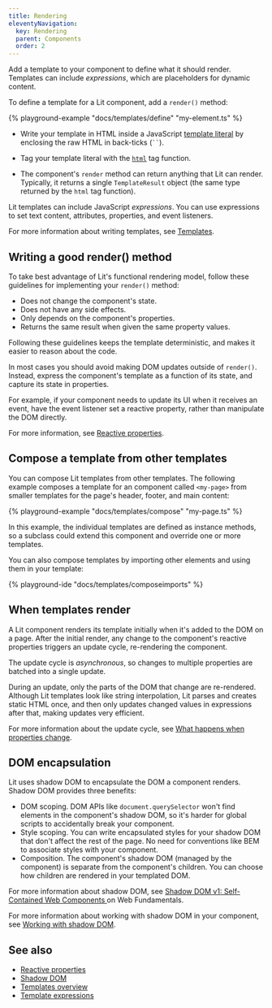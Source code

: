 ```yaml
---
title: Rendering
eleventyNavigation:
  key: Rendering
  parent: Components
  order: 2
---
```


Add a template to your component to define what it should render. Templates can include _expressions_, which are placeholders for dynamic content.

To define a template for a Lit component, add a `render()` method:

{% playground-example "docs/templates/define" "my-element.ts" %}

*   Write your template in HTML inside a JavaScript [template literal](https://developer.mozilla.org/en-US/docs/Web/JavaScript/Reference/Template_literals) by enclosing the raw HTML in back-ticks (<code>``</code>).

*   Tag your template literal with the [`html`](TODO_HREF) tag function.

*   The component's `render` method can return anything that Lit can render. Typically, it returns a single `TemplateResult` object (the same type returned by the `html` tag function).

Lit templates can include JavaScript _expressions_. You can use expressions to set text content, attributes, properties, and event listeners.

For more information about writing templates, see [Templates](/docs/templates/overview/).

## Writing a good render() method

To take best advantage of Lit's functional rendering model, follow these guidelines for implementing your `render()` method:

* Does not change the component's state.
* Does not have any side effects.
* Only depends on the component's properties.
* Returns the same result when given the same property values.

Following these guidelines keeps the template deterministic, and makes it easier to reason about the code.

In most cases you should avoid making DOM updates outside of `render()`. Instead, express the component's template as a function of its state, and capture its state in properties.

For example, if your component needs to update its UI when it receives an event, have the event listener set a reactive property, rather than manipulate the DOM directly.

For more information, see [Reactive properties](/docs/components/properties/).

## Compose a template from other templates

You can compose Lit templates from other templates. The following example composes a template for an component called `<my-page>` from smaller templates for the page's header, footer, and main content:

{% playground-example "docs/templates/compose" "my-page.ts" %}

In this example, the individual templates are defined as instance methods, so a subclass could extend this component and override one or more templates.

You can also compose templates by importing other elements and using them in your template:

{% playground-ide "docs/templates/composeimports" %}


## When templates render

A Lit component renders its template initially when it's added to the DOM on a page. After the initial render, any change to the component's reactive properties triggers an update cycle, re-rendering the component.

The update cycle is _asynchronous_, so changes to multiple properties are batched into a single update.

During an update, only the parts of the DOM that change are re-rendered. Although Lit templates look like string interpolation, Lit parses and creates static HTML once, and then only updates changed values in expressions after that, making updates very efficient.

For more information about the update cycle, see [What happens when properties change](/docs/components/properties/#when-properties-change).

## DOM encapsulation

Lit uses shadow DOM to encapsulate the DOM a component renders. Shadow DOM provides three benefits:

* DOM scoping. DOM APIs like `document.querySelector` won't find elements in the
  component's shadow DOM, so it's harder for global scripts to accidentally break your component.
* Style scoping. You can write encapsulated styles for your shadow DOM that don't
  affect the rest of the  page. No need for conventions like BEM to associate styles with your component.
* Composition. The component's shadow DOM (managed by the component) is separate from the component's children. You can choose how children are rendered in your templated DOM.

For more information about shadow DOM, see [Shadow DOM v1: Self-Contained Web Components
](https://developers.google.com/web/fundamentals/web-components/shadowdom) on Web Fundamentals.

For more information about working with shadow DOM in your component, see [Working with shadow DOM](/docs/components/shadow-dom).

## See also

* [Reactive properties](/docs/components/properties/)
* [Shadow DOM](/docs/components/shadow-dom/)
* [Templates overview](/docs/templates/overview/)
* [Template expressions](/docs/templates/overview/)



